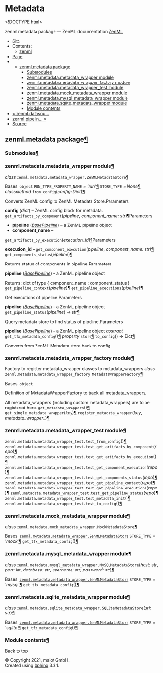 # Metadata

&lt;!DOCTYPE html&gt;

zenml.metadata package — ZenML documentation  [ZenML](https://github.com/maiot-io/zenml/tree/e2cf3eb9599a3b31a4ee646048d90127dfdbb178/docs/sphinx_docs/_build/html/index.html)

*  [Site](https://github.com/maiot-io/zenml/tree/e2cf3eb9599a3b31a4ee646048d90127dfdbb178/docs/sphinx_docs/_build/html/index.html)
  * Contents:
    * [zenml](https://github.com/maiot-io/zenml/tree/e2cf3eb9599a3b31a4ee646048d90127dfdbb178/docs/sphinx_docs/_build/html/modules.html)
*  [Page](zenml.metadata.md)
  * * [zenml.metadata package](zenml.metadata.md)
      * [Submodules](zenml.metadata.md#submodules)
      * [zenml.metadata.metadata\_wrapper module](zenml.metadata.md#module-zenml.metadata.metadata_wrapper)
      * [zenml.metadata.metadata\_wrapper\_factory module](zenml.metadata.md#module-zenml.metadata.metadata_wrapper_factory)
      * [zenml.metadata.metadata\_wrapper\_test module](zenml.metadata.md#module-zenml.metadata.metadata_wrapper_test)
      * [zenml.metadata.mock\_metadata\_wrapper module](zenml.metadata.md#module-zenml.metadata.mock_metadata_wrapper)
      * [zenml.metadata.mysql\_metadata\_wrapper module](zenml.metadata.md#module-zenml.metadata.mysql_metadata_wrapper)
      * [zenml.metadata.sqlite\_metadata\_wrapper module](zenml.metadata.md#module-zenml.metadata.sqlite_metadata_wrapper)
      * [Module contents](zenml.metadata.md#module-zenml.metadata)
* [ « zenml.datasou...](zenml.datasources.md)
* [ zenml.pipelin... »](zenml.pipelines.md)
*  [Source](https://github.com/maiot-io/zenml/tree/e2cf3eb9599a3b31a4ee646048d90127dfdbb178/docs/sphinx_docs/_build/html/_sources/zenml.metadata.rst.txt)

## zenml.metadata package[¶](zenml.metadata.md#zenml-metadata-package)

### Submodules[¶](zenml.metadata.md#submodules)

### zenml.metadata.metadata\_wrapper module[¶](zenml.metadata.md#module-zenml.metadata.metadata_wrapper)

 _class_ `zenml.metadata.metadata_wrapper.ZenMLMetadataStore`[¶](zenml.metadata.md#zenml.metadata.metadata_wrapper.ZenMLMetadataStore)

Bases: `object` `RUN_TYPE_PROPERTY_NAME` _= 'run'_[¶](zenml.metadata.md#zenml.metadata.metadata_wrapper.ZenMLMetadataStore.RUN_TYPE_PROPERTY_NAME) `STORE_TYPE` _= None_[¶](zenml.metadata.md#zenml.metadata.metadata_wrapper.ZenMLMetadataStore.STORE_TYPE) _classmethod_ `from_config`\(_config: Dict_\)[¶](zenml.metadata.md#zenml.metadata.metadata_wrapper.ZenMLMetadataStore.from_config)

Converts ZenML config to ZenML Metadata Store.Parameters

**config** \(_dict_\) – ZenML config block for metadata. `get_artifacts_by_component`\(_pipeline_, _component\_name: str_\)[¶](zenml.metadata.md#zenml.metadata.metadata_wrapper.ZenMLMetadataStore.get_artifacts_by_component)Parameters

* **pipeline** \([_BasePipeline_](zenml.pipelines.md#zenml.pipelines.base_pipeline.BasePipeline)\) – a ZenML pipeline object
* **component\_name** –

 `get_artifacts_by_execution`\(_execution\_id_\)[¶](zenml.metadata.md#zenml.metadata.metadata_wrapper.ZenMLMetadataStore.get_artifacts_by_execution)Parameters

**execution\_id** – `get_component_execution`\(_pipeline_, _component\_name: str_\)[¶](zenml.metadata.md#zenml.metadata.metadata_wrapper.ZenMLMetadataStore.get_component_execution) `get_components_status`\(_pipeline_\)[¶](zenml.metadata.md#zenml.metadata.metadata_wrapper.ZenMLMetadataStore.get_components_status)

Returns status of components in pipeline.Parameters

**pipeline** \([_BasePipeline_](zenml.pipelines.md#zenml.pipelines.base_pipeline.BasePipeline)\) – a ZenML pipeline object

Returns: dict of type { component\_name : component\_status } `get_pipeline_context`\(_pipeline_\)[¶](zenml.metadata.md#zenml.metadata.metadata_wrapper.ZenMLMetadataStore.get_pipeline_context) `get_pipeline_executions`\(_pipeline_\)[¶](zenml.metadata.md#zenml.metadata.metadata_wrapper.ZenMLMetadataStore.get_pipeline_executions)

Get executions of pipeline.Parameters

**pipeline** \([_BasePipeline_](zenml.pipelines.md#zenml.pipelines.base_pipeline.BasePipeline)\) – a ZenML pipeline object `get_pipeline_status`\(_pipeline_\) → str[¶](zenml.metadata.md#zenml.metadata.metadata_wrapper.ZenMLMetadataStore.get_pipeline_status)

Query metadata store to find status of pipeline.Parameters

**pipeline** \([_BasePipeline_](zenml.pipelines.md#zenml.pipelines.base_pipeline.BasePipeline)\) – a ZenML pipeline object _abstract_ `get_tfx_metadata_config`\(\)[¶](zenml.metadata.md#zenml.metadata.metadata_wrapper.ZenMLMetadataStore.get_tfx_metadata_config) _property_ `store`[¶](zenml.metadata.md#zenml.metadata.metadata_wrapper.ZenMLMetadataStore.store) `to_config`\(\) → Dict[¶](zenml.metadata.md#zenml.metadata.metadata_wrapper.ZenMLMetadataStore.to_config)

Converts from ZenML Metadata store back to config.

### zenml.metadata.metadata\_wrapper\_factory module[¶](zenml.metadata.md#module-zenml.metadata.metadata_wrapper_factory)

Factory to register metadata\_wrapper classes to metadata\_wrappers _class_ `zenml.metadata.metadata_wrapper_factory.MetadataWrapperFactory`[¶](zenml.metadata.md#zenml.metadata.metadata_wrapper_factory.MetadataWrapperFactory)

Bases: `object`

Definition of MetadataWrapperFactory to track all metadata\_wrappers.

All metadata\_wrappers \(including custom metadata\_wrappers\) are to be registered here. `get_metadata_wrappers`\(\)[¶](zenml.metadata.md#zenml.metadata.metadata_wrapper_factory.MetadataWrapperFactory.get_metadata_wrappers) `get_single_metadata_wrapper`\(_key_\)[¶](zenml.metadata.md#zenml.metadata.metadata_wrapper_factory.MetadataWrapperFactory.get_single_metadata_wrapper) `register_metadata_wrapper`\(_key_, _metadata\_wrapper\__\)[¶](zenml.metadata.md#zenml.metadata.metadata_wrapper_factory.MetadataWrapperFactory.register_metadata_wrapper)

### zenml.metadata.metadata\_wrapper\_test module[¶](zenml.metadata.md#module-zenml.metadata.metadata_wrapper_test)

 `zenml.metadata.metadata_wrapper_test.test_from_config`\(\)[¶](zenml.metadata.md#zenml.metadata.metadata_wrapper_test.test_from_config) `zenml.metadata.metadata_wrapper_test.test_get_artifacts_by_component`\(_repo_\)[¶](zenml.metadata.md#zenml.metadata.metadata_wrapper_test.test_get_artifacts_by_component) `zenml.metadata.metadata_wrapper_test.test_get_artifacts_by_execution`\(\)[¶](zenml.metadata.md#zenml.metadata.metadata_wrapper_test.test_get_artifacts_by_execution) `zenml.metadata.metadata_wrapper_test.test_get_component_execution`\(_repo_\)[¶](zenml.metadata.md#zenml.metadata.metadata_wrapper_test.test_get_component_execution) `zenml.metadata.metadata_wrapper_test.test_get_components_status`\(_repo_\)[¶](zenml.metadata.md#zenml.metadata.metadata_wrapper_test.test_get_components_status) `zenml.metadata.metadata_wrapper_test.test_get_pipeline_context`\(_repo_\)[¶](zenml.metadata.md#zenml.metadata.metadata_wrapper_test.test_get_pipeline_context) `zenml.metadata.metadata_wrapper_test.test_get_pipeline_executions`\(_repo_\)[¶](zenml.metadata.md#zenml.metadata.metadata_wrapper_test.test_get_pipeline_executions) `zenml.metadata.metadata_wrapper_test.test_get_pipeline_status`\(_repo_\)[¶](zenml.metadata.md#zenml.metadata.metadata_wrapper_test.test_get_pipeline_status) `zenml.metadata.metadata_wrapper_test.test_metadata_init`\(\)[¶](zenml.metadata.md#zenml.metadata.metadata_wrapper_test.test_metadata_init) `zenml.metadata.metadata_wrapper_test.test_to_config`\(\)[¶](zenml.metadata.md#zenml.metadata.metadata_wrapper_test.test_to_config)

### zenml.metadata.mock\_metadata\_wrapper module[¶](zenml.metadata.md#module-zenml.metadata.mock_metadata_wrapper)

 _class_ `zenml.metadata.mock_metadata_wrapper.MockMetadataStore`[¶](zenml.metadata.md#zenml.metadata.mock_metadata_wrapper.MockMetadataStore)

Bases: [`zenml.metadata.metadata_wrapper.ZenMLMetadataStore`](zenml.metadata.md#zenml.metadata.metadata_wrapper.ZenMLMetadataStore) `STORE_TYPE` _= 'mock'_[¶](zenml.metadata.md#zenml.metadata.mock_metadata_wrapper.MockMetadataStore.STORE_TYPE) `get_tfx_metadata_config`\(\)[¶](zenml.metadata.md#zenml.metadata.mock_metadata_wrapper.MockMetadataStore.get_tfx_metadata_config)

### zenml.metadata.mysql\_metadata\_wrapper module[¶](zenml.metadata.md#module-zenml.metadata.mysql_metadata_wrapper)

 _class_ `zenml.metadata.mysql_metadata_wrapper.MySQLMetadataStore`\(_host: str_, _port: int_, _database: str_, _username: str_, _password: str_\)[¶](zenml.metadata.md#zenml.metadata.mysql_metadata_wrapper.MySQLMetadataStore)

Bases: [`zenml.metadata.metadata_wrapper.ZenMLMetadataStore`](zenml.metadata.md#zenml.metadata.metadata_wrapper.ZenMLMetadataStore) `STORE_TYPE` _= 'mysql'_[¶](zenml.metadata.md#zenml.metadata.mysql_metadata_wrapper.MySQLMetadataStore.STORE_TYPE) `get_tfx_metadata_config`\(\)[¶](zenml.metadata.md#zenml.metadata.mysql_metadata_wrapper.MySQLMetadataStore.get_tfx_metadata_config)

### zenml.metadata.sqlite\_metadata\_wrapper module[¶](zenml.metadata.md#module-zenml.metadata.sqlite_metadata_wrapper)

 _class_ `zenml.metadata.sqlite_metadata_wrapper.SQLiteMetadataStore`\(_uri: str_\)[¶](zenml.metadata.md#zenml.metadata.sqlite_metadata_wrapper.SQLiteMetadataStore)

Bases: [`zenml.metadata.metadata_wrapper.ZenMLMetadataStore`](zenml.metadata.md#zenml.metadata.metadata_wrapper.ZenMLMetadataStore) `STORE_TYPE` _= 'sqlite'_[¶](zenml.metadata.md#zenml.metadata.sqlite_metadata_wrapper.SQLiteMetadataStore.STORE_TYPE) `get_tfx_metadata_config`\(\)[¶](zenml.metadata.md#zenml.metadata.sqlite_metadata_wrapper.SQLiteMetadataStore.get_tfx_metadata_config)

### Module contents[¶](zenml.metadata.md#module-zenml.metadata)

 [Back to top](zenml.metadata.md)

 © Copyright 2021, maiot GmbH.  
 Created using [Sphinx](http://sphinx-doc.org/) 3.3.1.  


